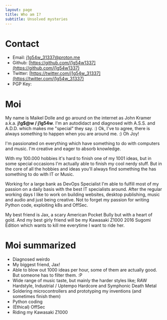 ```yaml
---
layout: page
title: Who am I?
subtitle: Unsolved mysteries
---
```


# Contact
* Email: [j1g54w_31337@proton.me](j1g54w_31337@proton.me)
* Github: [https://github.com/j1g54w1337](https://github.com/j1g54w1337)
* Twitter: [https://twitter.com/j1g54w_31337](https://twitter.com/j1g54w_31337)
* PGP Key: 

# Moi
My name is Maikel Dolle and go around on the internet as John Kramer a.k.a. **j!g$@w / j1g54w**. I'm an autodidact and diagnosed with A.S.S. and A.D.D. which makes me "special" they say. :)
Ok, I've to agree, there is always something to happen when you are around me. :) Oh Joy!

I'm passionated on everything which have something to do with computers and music. I'm creative and eager to absorb
knowledge.

With my 100.000 hobbies it's hard to finish one of my 1001 ideas, but in some special occasions I'm actually able to
finish my cool nerdy stuff. But in the core of all the hobbies and ideas you'll always find something the has something
to do with IT or Music.

Working for a large bank as DevOps Specialist I'm able to fulfill most of my passion on a daily basis with the best IT
specialists around. After the regular working days I like to work on building websites, desktop publishing, music and
audio and just being creative. Not to forget my passion for writing Python code, exploiting k8s and OffSec.

My best friend is Jax, a scary American Pocket Bully but with a heart of gold. And my best girly friend will be my
Kawasaki Z1000 2016 Sugomi Edition which wants to kill me everytime I want to ride her.

# Moi summarized
* Diagnosed weirdo
* My biggest friend, Jax!
* Able to blow out 1000 ideas per hour, some of them are actually good. But someone has to filter them. :P
* Wide range of music taste, but mainly the harder styles like; RAW Hardstyle, Industrial / Uptempo Hardcore and Symphonic Death Metal
* Soldering microcontrollers and prototyping my inventions (and sometimes finish them)
* Python coding
* (Ethical) OffSec
* Riding my Kawasaki Z1000

